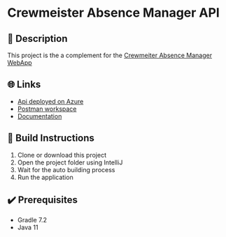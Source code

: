 # Crewmeister Absence Manager API

## 📜 Description

This project is the a complement for the [Crewmeiter Absence Manager WebApp](https://github.com/miguelbeckers/absence-manager-api)

## 🌐 Links

* [Api deployed on Azure](https://absencemanagerapi.azurewebsites.net)
* [Postman workspace](https://www.postman.com/miguelbeckers/workspace/absencemanager)
* [Documentation](https://documenter.getpostman.com/view/13509413/UVXbseSe)

## 🔨 Build Instructions

1. Clone or download this project
1. Open the project folder using IntelliJ
1. Wait for the auto building process
1. Run the application

## ✔️ Prerequisites

* Gradle 7.2
* Java 11
